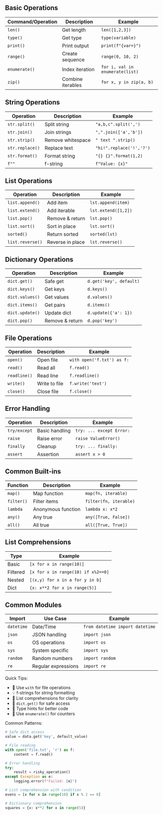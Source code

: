 ## Basic Operations
| Command/Operation | Description | Example |
|------------------|-------------|----------|
| `len()` | Get length | `len([1,2,3])` |
| `type()` | Get type | `type(variable)` |
| `print()` | Print output | `print(f"{var=}")` |
| `range()` | Create sequence | `range(0, 10, 2)` |
| `enumerate()` | Index iteration | `for i, val in enumerate(list)` |
| `zip()` | Combine iterables | `for x, y in zip(a, b)` |

## String Operations
| Operation | Description | Example |
|-----------|-------------|----------|
| `str.split()` | Split string | `"a,b,c".split(',')` |
| `str.join()` | Join strings | `",".join(['a','b'])` |
| `str.strip()` | Remove whitespace | `" text ".strip()` |
| `str.replace()` | Replace text | `"hi!".replace('!','?')` |
| `str.format()` | Format string | `"{} {}".format(1,2)` |
| `f""` | f-string | `f"Value: {x}"` |

## List Operations
| Operation | Description | Example |
|-----------|-------------|----------|
| `list.append()` | Add item | `lst.append(item)` |
| `list.extend()` | Add iterable | `lst.extend([1,2])` |
| `list.pop()` | Remove & return | `lst.pop()` |
| `list.sort()` | Sort in place | `lst.sort()` |
| `sorted()` | Return sorted | `sorted(lst)` |
| `list.reverse()` | Reverse in place | `lst.reverse()` |

## Dictionary Operations
| Operation | Description | Example |
|-----------|-------------|----------|
| `dict.get()` | Safe get | `d.get('key', default)` |
| `dict.keys()` | Get keys | `d.keys()` |
| `dict.values()` | Get values | `d.values()` |
| `dict.items()` | Get pairs | `d.items()` |
| `dict.update()` | Update dict | `d.update({'a': 1})` |
| `dict.pop()` | Remove & return | `d.pop('key')` |

## File Operations
| Operation | Description | Example |
|-----------|-------------|----------|
| `open()` | Open file | `with open('f.txt') as f:` |
| `read()` | Read all | `f.read()` |
| `readline()` | Read line | `f.readline()` |
| `write()` | Write to file | `f.write('text')` |
| `close()` | Close file | `f.close()` |

## Error Handling
| Operation | Description | Example |
|-----------|-------------|----------|
| `try/except` | Basic handling | `try: ... except Error:` |
| `raise` | Raise error | `raise ValueError()` |
| `finally` | Cleanup | `try: ... finally:` |
| `assert` | Assertion | `assert x > 0` |

## Common Built-ins
| Function | Description | Example |
|----------|-------------|----------|
| `map()` | Map function | `map(fn, iterable)` |
| `filter()` | Filter items | `filter(fn, iterable)` |
| `lambda` | Anonymous function | `lambda x: x*2` |
| `any()` | Any true | `any([True, False])` |
| `all()` | All true | `all([True, True])` |

## List Comprehensions
| Type | Example |
|------|----------|
| Basic | `[x for x in range(10)]` |
| Filtered | `[x for x in range(10) if x%2==0]` |
| Nested | `[(x,y) for x in a for y in b]` |
| Dict | `{x: x**2 for x in range(5)}` |

## Common Modules
| Import | Use Case | Example |
|--------|----------|----------|
| `datetime` | Date/Time | `from datetime import datetime` |
| `json` | JSON handling | `import json` |
| `os` | OS operations | `import os` |
| `sys` | System specific | `import sys` |
| `random` | Random numbers | `import random` |
| `re` | Regular expressions | `import re` |

Quick Tips:
- 🔄 Use `with` for file operations
- 💡 f-strings for string formatting
- 🎯 List comprehensions for clarity
- 🔑 `dict.get()` for safe access
- 🐍 Type hints for better code
- 🎨 Use `enumerate()` for counters

Common Patterns:
```python
# Safe dict access
value = data.get('key', default_value)

# File reading
with open('file.txt', 'r') as f:
    content = f.read()

# Error handling
try:
    result = risky_operation()
except Exception as e:
    logging.error(f"Failed: {e}")

# List comprehension with condition
evens = [x for x in range(10) if x % 2 == 0]

# Dictionary comprehension
squares = {x: x**2 for x in range(5)}
```